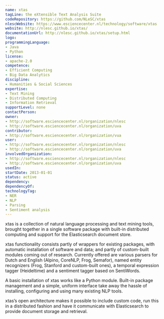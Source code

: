 ```yaml
---
name: xtas
tagLine: the eXtensible Text Analysis Suite
codeRepository: https://github.com/NLeSC/xtas
nlescWebsite: https://www.esciencecenter.nl/technology/software/xtas
website: http://nlesc.github.io/xtas/
documentationUrl: http://nlesc.github.io/xtas/setup.html
logo:
programmingLanguage:
- Java
- Python
license:
- apache-2.0
competence:
- Efficient Computing
- Big Data Analytics
discipline:
- Humanities & Social Sciences
expertise:
- Text Mining
- Distributed Computing
- Information Retrieval
supportLevel: none
contactPerson: 
owner: 
- http://software.esciencecenter.nl/organization/nlesc
- http://software.esciencecenter.nl/organization/uva
contributor:
- http://software.esciencecenter.nl/organization/vua
user:
- http://software.esciencecenter.nl/organization/nlesc
- http://software.esciencecenter.nl/organization/uva
involvedOrganization:
- http://software.esciencecenter.nl/organization/nlesc
- http://software.esciencecenter.nl/organization/uva
usedIn:
startDate: 2013-01-01
status: active
dependency:
dependencyOf:
technologyTag:
- NER
- NLP
- Parsing
- Sentiment analysis
---
```

xtas is a collection of natural language processing and text mining tools, brought together in a single software package with built-in distributed computing and support for the Elasticsearch document store.

xtas functionality consists partly of wrappers for existing packages, with automatic installation of software and data; and partly of custom-built modules coming out of research. Currently offered are various parsers for Dutch and English (Alpino, CoreNLP, Frog, Semafor), named entity recognizers (Frog, Stanford and custom-built ones), a temporal expression tagger (Heideltime) and a sentiment tagger based on SentiWords.

A basic installation of xtas works like a Python module. Built-in package management and a simple, uniform interface take away the hassle of installing, configuring and using many existing NLP tools.

xtas’s open architecture makes it possible to include custom code, run this in a distributed fashion and have it communicate with Elasticsearch to provide document storage and retrieval.
